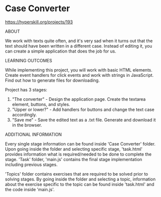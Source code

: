 # Case Converter

https://hyperskill.org/projects/193

ABOUT

We work with texts quite often, and it's very sad when it turns out that the text should have been written in a different case.
Instead of editing it, you can create a simple application that does the job for us.

LEARNING OUTCOMES

While implementing this project, you will work with basic HTML elements. Create event handlers for click events and work with strings in JavaScript.
Find out how to generate files for downloading.

Project has 3 stages:

   1. "The converter" - Design the application page. Create the textarea element, buttons, and styles. 
   2. "Upper or lower?" - Add handlers for buttons and change the text case accordingly. 
   3.  "Save me" - Save the edited text as a .txt file. Generate and download it in the browser.

ADDITIONAL INFORMATION

Every single stage information can be found inside 'Case Converter' folder. 
Upon going inside the folder and selecting specific stage, 'task.html' provides information what is required/needed to be done to complete the stage. 
'Task' folder, 'main.js' contains the final stage implementation including previous stages.

'Topics' folder contains exercises that are required to be solved prior to solving stages. 
By going inside the folder and selecting a topic, information about the exercise specific to the topic can be found inside 'task.html'
and the code inside 'main.js'.
